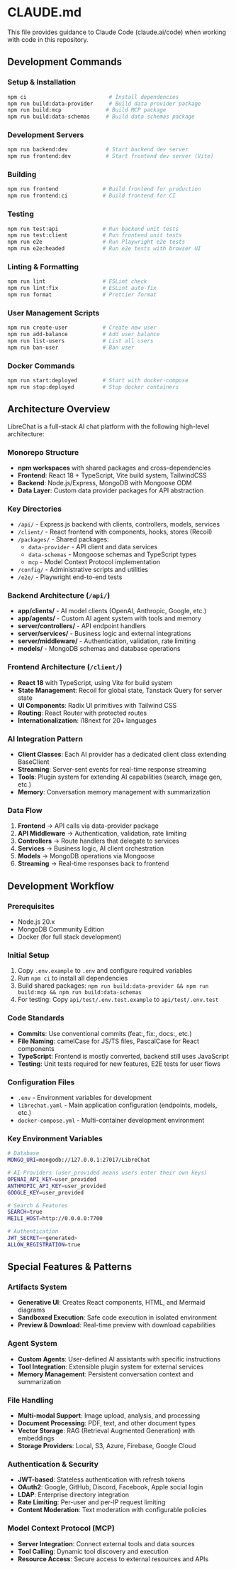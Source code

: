 # CLAUDE.md

This file provides guidance to Claude Code (claude.ai/code) when working with code in this repository.

## Development Commands

### Setup & Installation
```bash
npm ci                          # Install dependencies
npm run build:data-provider     # Build data provider package
npm run build:mcp              # Build MCP package  
npm run build:data-schemas     # Build data schemas package
```

### Development Servers
```bash
npm run backend:dev            # Start backend dev server
npm run frontend:dev           # Start frontend dev server (Vite)
```

### Building
```bash
npm run frontend              # Build frontend for production
npm run frontend:ci           # Build frontend for CI
```

### Testing
```bash
npm run test:api              # Run backend unit tests
npm run test:client           # Run frontend unit tests
npm run e2e                   # Run Playwright e2e tests
npm run e2e:headed            # Run e2e tests with browser UI
```

### Linting & Formatting
```bash
npm run lint                  # ESLint check
npm run lint:fix              # ESLint auto-fix
npm run format                # Prettier format
```

### User Management Scripts
```bash
npm run create-user           # Create new user
npm run add-balance           # Add user balance
npm run list-users            # List all users
npm run ban-user              # Ban user
```

### Docker Commands
```bash
npm run start:deployed        # Start with docker-compose
npm run stop:deployed         # Stop docker containers
```

## Architecture Overview

LibreChat is a full-stack AI chat platform with the following high-level architecture:

### Monorepo Structure
- **npm workspaces** with shared packages and cross-dependencies
- **Frontend**: React 18 + TypeScript, Vite build system, TailwindCSS
- **Backend**: Node.js/Express, MongoDB with Mongoose ODM
- **Data Layer**: Custom data provider packages for API abstraction

### Key Directories
- `/api/` - Express.js backend with clients, controllers, models, services
- `/client/` - React frontend with components, hooks, stores (Recoil)
- `/packages/` - Shared packages:
  - `data-provider` - API client and data services
  - `data-schemas` - Mongoose schemas and TypeScript types
  - `mcp` - Model Context Protocol implementation
- `/config/` - Administrative scripts and utilities
- `/e2e/` - Playwright end-to-end tests

### Backend Architecture (`/api/`)
- **app/clients/** - AI model clients (OpenAI, Anthropic, Google, etc.)
- **app/agents/** - Custom AI agent system with tools and memory
- **server/controllers/** - API endpoint handlers
- **server/services/** - Business logic and external integrations
- **server/middleware/** - Authentication, validation, rate limiting
- **models/** - MongoDB schemas and database operations

### Frontend Architecture (`/client/`)
- **React 18** with TypeScript, using Vite for build system
- **State Management**: Recoil for global state, Tanstack Query for server state
- **UI Components**: Radix UI primitives with Tailwind CSS
- **Routing**: React Router with protected routes
- **Internationalization**: i18next for 20+ languages

### AI Integration Pattern
- **Client Classes**: Each AI provider has a dedicated client class extending BaseClient
- **Streaming**: Server-sent events for real-time response streaming
- **Tools**: Plugin system for extending AI capabilities (search, image gen, etc.)
- **Memory**: Conversation memory management with summarization

### Data Flow
1. **Frontend** → API calls via data-provider package
2. **API Middleware** → Authentication, validation, rate limiting
3. **Controllers** → Route handlers that delegate to services
4. **Services** → Business logic, AI client orchestration
5. **Models** → MongoDB operations via Mongoose
6. **Streaming** → Real-time responses back to frontend

## Development Workflow

### Prerequisites
- Node.js 20.x
- MongoDB Community Edition
- Docker (for full stack development)

### Initial Setup
1. Copy `.env.example` to `.env` and configure required variables
2. Run `npm ci` to install all dependencies
3. Build shared packages: `npm run build:data-provider && npm run build:mcp && npm run build:data-schemas`
4. For testing: Copy `api/test/.env.test.example` to `api/test/.env.test`

### Code Standards
- **Commits**: Use conventional commits (feat:, fix:, docs:, etc.)
- **File Naming**: camelCase for JS/TS files, PascalCase for React components
- **TypeScript**: Frontend is mostly converted, backend still uses JavaScript
- **Testing**: Unit tests required for new features, E2E tests for user flows

### Configuration Files
- `.env` - Environment variables for development
- `librechat.yaml` - Main application configuration (endpoints, models, etc.)
- `docker-compose.yml` - Multi-container development environment

### Key Environment Variables
```bash
# Database
MONGO_URI=mongodb://127.0.0.1:27017/LibreChat

# AI Providers (user_provided means users enter their own keys)
OPENAI_API_KEY=user_provided
ANTHROPIC_API_KEY=user_provided
GOOGLE_KEY=user_provided

# Search & Features
SEARCH=true
MEILI_HOST=http://0.0.0.0:7700

# Authentication
JWT_SECRET=<generated>
ALLOW_REGISTRATION=true
```

## Special Features & Patterns

### Artifacts System
- **Generative UI**: Creates React components, HTML, and Mermaid diagrams
- **Sandboxed Execution**: Safe code execution in isolated environment
- **Preview & Download**: Real-time preview with download capabilities

### Agent System
- **Custom Agents**: User-defined AI assistants with specific instructions
- **Tool Integration**: Extensible plugin system for external services
- **Memory Management**: Persistent conversation context and summarization

### File Handling
- **Multi-modal Support**: Image upload, analysis, and processing
- **Document Processing**: PDF, text, and other document types
- **Vector Storage**: RAG (Retrieval Augmented Generation) with embeddings
- **Storage Providers**: Local, S3, Azure, Firebase, Google Cloud

### Authentication & Security
- **JWT-based**: Stateless authentication with refresh tokens
- **OAuth2**: Google, GitHub, Discord, Facebook, Apple social login
- **LDAP**: Enterprise directory integration
- **Rate Limiting**: Per-user and per-IP request limiting
- **Content Moderation**: Text moderation with configurable policies

### Model Context Protocol (MCP)
- **Server Integration**: Connect external tools and data sources
- **Tool Calling**: Dynamic tool discovery and execution
- **Resource Access**: Secure access to external resources and APIs